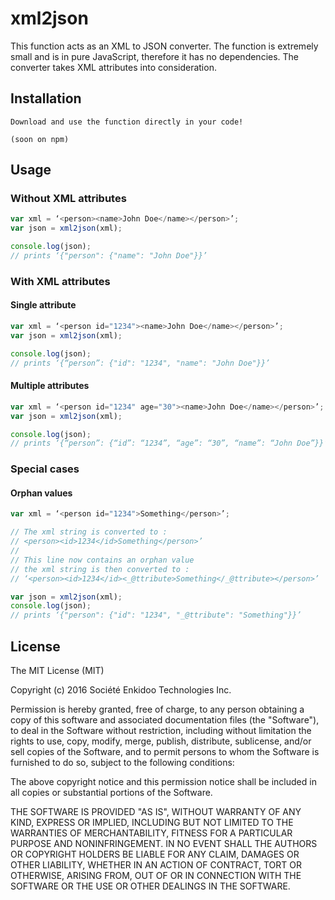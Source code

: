 # xml2json
This function acts as an XML to JSON converter. The function is extremely small and is in pure JavaScript, therefore it has no dependencies. 
The converter takes XML attributes into consideration. 
## Installation
```
Download and use the function directly in your code!

(soon on npm)
```
## Usage
### Without XML attributes
```javascript
var xml = ‘<person><name>John Doe</name></person>’;
var json = xml2json(xml); 

console.log(json); 
// prints ‘{"person": {"name": "John Doe"}}’
```
### With XML attributes
#### Single attribute
```javascript
var xml = ‘<person id="1234"><name>John Doe</name></person>’;
var json = xml2json(xml);

console.log(json); 
// prints ‘{“person”: {"id": "1234", "name": "John Doe"}}’
```
#### Multiple attributes
```javascript
var xml = ‘<person id="1234" age="30"><name>John Doe</name></person>’;
var json = xml2json(xml); 

console.log(json); 
// prints ‘{“person”: {“id”: “1234”, “age”: “30”, “name”: “John Doe”}}’
```
### Special cases
#### Orphan values
```javascript
var xml = ‘<person id="1234">Something</person>’;

// The xml string is converted to : 
// <person><id>1234</id>Something</person>’
//
// This line now contains an orphan value
// the xml string is then converted to :
// ‘<person><id>1234</id><_@ttribute>Something</_@ttribute></person>’

var json = xml2json(xml);
console.log(json); 
// prints ‘{"person": {"id": "1234", "_@ttribute": "Something"}}’
```
## License
The MIT License (MIT)

Copyright (c) 2016 Société Enkidoo Technologies Inc.

Permission is hereby granted, free of charge, to any person obtaining a copy
of this software and associated documentation files (the "Software"), to deal
in the Software without restriction, including without limitation the rights
to use, copy, modify, merge, publish, distribute, sublicense, and/or sell
copies of the Software, and to permit persons to whom the Software is
furnished to do so, subject to the following conditions:

The above copyright notice and this permission notice shall be included in all
copies or substantial portions of the Software.

THE SOFTWARE IS PROVIDED "AS IS", WITHOUT WARRANTY OF ANY KIND, EXPRESS OR
IMPLIED, INCLUDING BUT NOT LIMITED TO THE WARRANTIES OF MERCHANTABILITY,
FITNESS FOR A PARTICULAR PURPOSE AND NONINFRINGEMENT. IN NO EVENT SHALL THE
AUTHORS OR COPYRIGHT HOLDERS BE LIABLE FOR ANY CLAIM, DAMAGES OR OTHER
LIABILITY, WHETHER IN AN ACTION OF CONTRACT, TORT OR OTHERWISE, ARISING FROM,
OUT OF OR IN CONNECTION WITH THE SOFTWARE OR THE USE OR OTHER DEALINGS IN THE
SOFTWARE.
